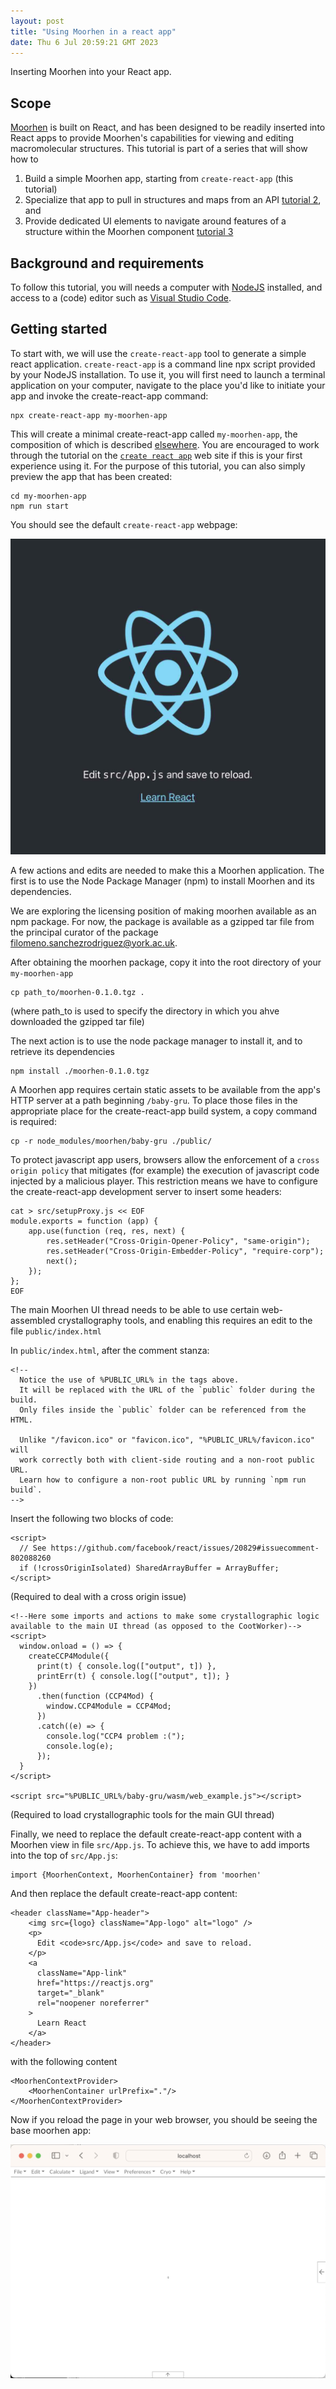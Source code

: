 ```yaml
---
layout: post
title: "Using Moorhen in a react app"
date: Thu 6 Jul 20:59:21 GMT 2023
---
```


Inserting Moorhen into your React app.

## Scope

[Moorhen](https://moorhen-coot.github.io/blog/2023/04/16/moorhen.html) is built on React, and has been designed to be readily inserted
into React apps to provide Moorhen's capabilities for viewing and editing macromolecular structures.  This tutorial is part of a series that will show how to 

1. Build a simple Moorhen app, starting from `create-react-app` (this tutorial) 
2. Specialize that app to pull in structures and maps from an API [tutorial 2](), and
3. Provide dedicated UI elements to navigate around features of a structure within the Moorhen component [tutorial 3]()

## Background and requirements

To follow this tutorial, you will needs a computer with [NodeJS](https://nodejs.org) installed, and  access to a (code) editor such as [Visual Studio Code](https://code.visualstudio.com).

## Getting started

To start with, we will use the `create-react-app` tool to generate a simple react application. 
`create-react-app` is a command line npx script provided by your NodeJS installation. To use it, you will first need to launch a terminal application on your computer, navigate to the place you'd like to initiate your app and invoke the create-react-app command:

    npx create-react-app my-moorhen-app

This will create a minimal create-react-app called `my-moorhen-app`, the composition of which  is described [elsewhere](https://create-react-app.dev). You are encouraged to work through the tutorial on the [`create react app`](https://create-react-app.dev) web site if this is your first experience using it. For the purpose of this tutorial, you can also simply preview the app that has been created:

    cd my-moorhen-app
    npm run start

You should see the default `create-react-app` webpage:

![Default create react app](https://raw.githubusercontent.com/moorhen-coot/blog/main/images/create-react-app.jpg)

A few actions and edits are needed to make this a Moorhen application. The first is to use the Node Package Manager (npm) to install Moorhen and its dependencies.

We are exploring the licensing position of making moorhen available as an npm package.  For now, the package is available as a gzipped tar file from the principal curator of the package <filomeno.sanchezrodriguez@york.ac.uk>.  

After obtaining the moorhen package, copy it into the root directory of your `my-moorhen-app`

    cp path_to/moorhen-0.1.0.tgz .

(where path_to is used to specify the directory in which you ahve downloaded the gzipped tar file)

The next action is to use the node package manager to install it, and to retrieve its dependencies

    npm install ./moorhen-0.1.0.tgz

A Moorhen app requires certain static assets to be available from the app's HTTP server at a path beginning `/baby-gru`.  To place those files in the appropriate place for the create-react-app build system, a copy command is required:

    cp -r node_modules/moorhen/baby-gru ./public/

To protect javascript app users, browsers allow the enforcement of a `cross origin policy` that mitigates (for example) the execution of javascript code injected by a malicious player. This restriction means we have to configure the create-react-app development server to insert some headers:

    cat > src/setupProxy.js << EOF
    module.exports = function (app) {
        app.use(function (req, res, next) {
            res.setHeader("Cross-Origin-Opener-Policy", "same-origin");
            res.setHeader("Cross-Origin-Embedder-Policy", "require-corp");
            next();
        });
    };   
    EOF 

The main Moorhen UI thread needs to be able to use certain web-assembled crystallography tools, and enabling this requires an edit to the file `public/index.html`

In `public/index.html`, after the comment stanza:

    <!--
      Notice the use of %PUBLIC_URL% in the tags above.
      It will be replaced with the URL of the `public` folder during the build.
      Only files inside the `public` folder can be referenced from the HTML.

      Unlike "/favicon.ico" or "favicon.ico", "%PUBLIC_URL%/favicon.ico" will
      work correctly both with client-side routing and a non-root public URL.
      Learn how to configure a non-root public URL by running `npm run build`.
    -->

Insert the following two blocks of code:

    <script>
      // See https://github.com/facebook/react/issues/20829#issuecomment-802088260
      if (!crossOriginIsolated) SharedArrayBuffer = ArrayBuffer;
    </script>

(Required to deal with a cross origin issue)
  
    <!--Here some imports and actions to make some crystallographic logic available to the main UI thread (as opposed to the CootWorker)-->
    <script>
      window.onload = () => {
        createCCP4Module({
          print(t) { console.log(["output", t]) },
          printErr(t) { console.log(["output", t]); }
        })
          .then(function (CCP4Mod) {
            window.CCP4Module = CCP4Mod;
          })
          .catch((e) => {
            console.log("CCP4 problem :(");
            console.log(e);
          });
      }
    </script>

    <script src="%PUBLIC_URL%/baby-gru/wasm/web_example.js"></script>

(Required to load crystallographic tools for the main GUI thread)

Finally, we need to replace the default create-react-app content with a Moorhen view in file `src/App.js`.  To achieve this, we have to add imports into the top of `src/App.js`:

    import {MoorhenContext, MoorhenContainer} from 'moorhen'

And then replace the default create-react-app content:

    <header className="App-header">
        <img src={logo} className="App-logo" alt="logo" />
        <p>
          Edit <code>src/App.js</code> and save to reload.
        </p>
        <a
          className="App-link"
          href="https://reactjs.org"
          target="_blank"
          rel="noopener noreferrer"
        >
          Learn React
        </a>
    </header>

with the following content

    <MoorhenContextProvider>
        <MoorhenContainer urlPrefix="."/>
    </MoorhenContextProvider>

Now if you reload the page in your  web browser, you should be seeing the base moorhen app:

![Base moorhen app](https://raw.githubusercontent.com/moorhen-coot/blog/main/images/base-moorhen-app.jpg)










